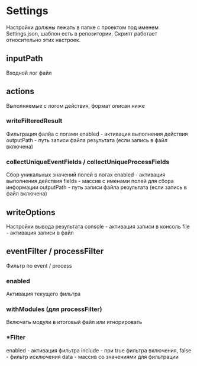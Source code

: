 # Settings
Настройки должны лежать в папке с проектом под именем Settings.json, шаблон есть в репозитории. Скрипт работает относительно этих настроек.

## inputPath
Входной лог файл

## actions
Выполняемые с логом действия, формат описан ниже

### writeFilteredResult
Фильтрация фалйа с логами
enabled - активация выполнения действия
outputPath - путь записи файла результата (если запись в файл включена)

### collectUniqueEventFields / collectUniqueProcessFields 
Сбор уникальных значений полей в логах
enabled - активация выполнения действия
fields - массив с именами полей для сбора информации
outputPath - путь записи файла результата (если запись в файл включена)

## writeOptions
Настройки вывода результата
console - активация записи в консоль
file - активация записи в файл

## eventFilter / processFilter
Фильтр по event / process

### enabled
Активация текущего фильтра

### withModules (для processFilter)
Включать модули в итоговый файл или игнорировать

### *Filter
enabled - активация фильтра
include - при true фильтра включения, false - фильтр исключения
data - массив со значениями для фильтрации

